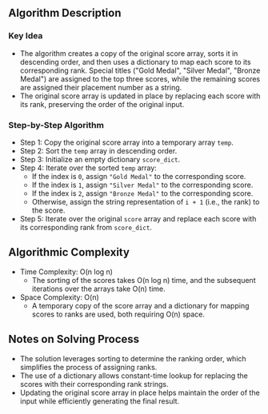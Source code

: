 ## Algorithm Description
### Key Idea
- The algorithm creates a copy of the original score array, sorts it in descending order, and then uses a dictionary to map each score to its corresponding rank. Special titles ("Gold Medal", "Silver Medal", "Bronze Medal") are assigned to the top three scores, while the remaining scores are assigned their placement number as a string.
- The original score array is updated in place by replacing each score with its rank, preserving the order of the original input.

### Step-by-Step Algorithm
- Step 1: Copy the original score array into a temporary array ```temp```.
- Step 2: Sort the ```temp``` array in descending order.
- Step 3: Initialize an empty dictionary ```score_dict```.
- Step 4: Iterate over the sorted ```temp``` array:
  - If the index is ```0```, assign ```"Gold Medal"``` to the corresponding score.
  - If the index is ```1```, assign ```"Silver Medal"``` to the corresponding score.
  - If the index is ```2```, assign ```"Bronze Medal"``` to the corresponding score.
  - Otherwise, assign the string representation of ```i + 1``` (i.e., the rank) to the score.
- Step 5: Iterate over the original ```score``` array and replace each score with its corresponding rank from ```score_dict```.

## Algorithmic Complexity
- Time Complexity: O(n log n)
  - The sorting of the scores takes O(n log n) time, and the subsequent iterations over the arrays take O(n) time.
- Space Complexity: O(n)
  - A temporary copy of the score array and a dictionary for mapping scores to ranks are used, both requiring O(n) space.

## Notes on Solving Process
- The solution leverages sorting to determine the ranking order, which simplifies the process of assigning ranks.
- The use of a dictionary allows constant-time lookup for replacing the scores with their corresponding rank strings.
- Updating the original score array in place helps maintain the order of the input while efficiently generating the final result.